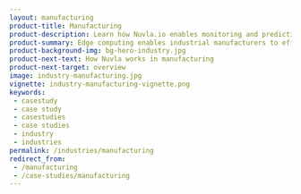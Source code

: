 ```yaml
---
layout: manufacturing
product-title: Manufacturing
product-description: Learn how Nuvla.io enables monitoring and predictive maintenance in manufacturing.
product-summary: Edge computing enables industrial manufacturers to efficiently connect and automate their production. Using an array of innovative applications, businesses keep a finger on the pulse of their production processes.
product-background-img: bg-hero-industry.jpg
product-next-text: How Nuvla works in manufacturing
product-next-target: overview
image: industry-manufacturing.jpg
vignette: industry-manufacturing-vignette.png
keywords:
 - casestudy
 - case study
 - casestudies
 - case studies
 - industry
 - industries
permalink: /industries/manufacturing
redirect_from:
 - /manufacturing
 - /case-studies/manufacturing
---
```

